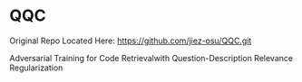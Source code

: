 # QQC

Original Repo Located Here: https://github.com/jiez-osu/QQC.git

Adversarial Training for Code Retrievalwith Question-Description Relevance Regularization

